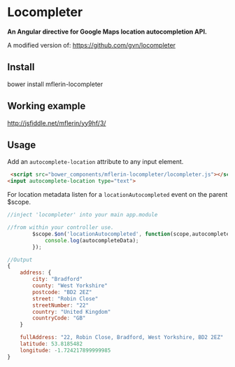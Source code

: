 # Locompleter

**An Angular directive for Google Maps location autocompletion API.**

A modified version of: https://github.com/gvn/locompleter

## Install

bower install mflerin-locompleter

## Working example
http://jsfiddle.net/mflerin/yy9hf/3/

## Usage

Add an `autocomplete-location` attribute to any input element.

```html
 <script src="bower_components/mflerin-locompleter/locompleter.js"></script>
<input autocomplete-location type="text">
```

For location metadata listen for a `locationAutocompleted` event on the parent $scope.
```javascript
//inject 'locompleter' into your main app.module

//from within your controller use.
        $scope.$on('locationAutocompleted', function(scope,autocompleteData) {
            console.log(autocompleteData);
        });
```



```javascript
//Output
{
    address: {
        city: "Bradford"
        county: "West Yorkshire"
        postcode: "BD2 2EZ"
        street: "Robin Close"
        streetNumber: "22"
        country: "United Kingdom"
        countryCode: "GB"
    }

    fullAddress: "22, Robin Close, Bradford, West Yorkshire, BD2 2EZ"
    latitude: 53.8185482
    longitude: -1.724217899999985
}
```
